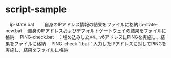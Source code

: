# script-sample
　ip-state.bat　　:自身のIPアドレス情報の結果をファイルに格納
  ip-state-new.bat　:自身のIPアドレスおよびデフォルトゲートウェイの結果をファイルに格納
　PING-check.bat　：埋め込みしたv4、v6アドレスにPINGを実施し、結果をファイルに格納
　PING-check-1.bat：入力したIPアドレスに対してPINGを実施し、結果をファイルに格納
